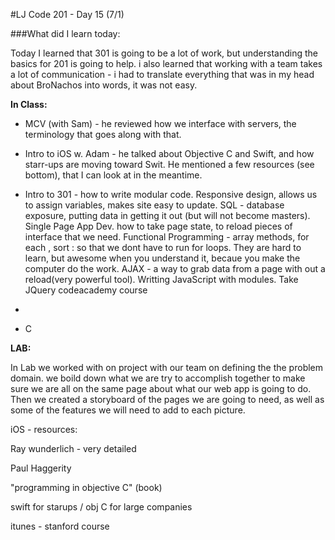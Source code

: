 #LJ Code 201 - Day 15 (7/1)

###What did I learn today:

Today I learned that 301 is going to be a lot of work, but understanding the basics for 201 is going to help. i also learned that working with a team takes a lot of communication - i had to translate everything that was in my head about BroNachos into words, it was not easy.


**In Class:**


- MCV (with Sam) - he reviewed how we interface with servers, the terminology that goes along with that.


- Intro to iOS w. Adam - he talked about Objective C and Swift, and how starr-ups are moving toward Swit. He mentioned a few resources (see bottom), that I can look at in the meantime.

- Intro to 301 - how to write modular code. Responsive design, allows us to assign variables, makes site easy to update. SQL - database exposure, putting data in getting it out (but will not become masters). Single Page App Dev. how to take page state, to reload pieces of interface that we need. Functional Programming - array methods, for each , sort : so that we dont have to run for loops. They are hard to learn, but awesome when you understand it, becaue you make the computer do the work. AJAX - a way to grab data from a page with out a reload(very powerful tool). Writting JavaScript with modules. Take JQuery codeacademy course


-  	
- C

**LAB:**

In Lab we worked with on project with our team on defining the the problem domain. we boild down what we are try to accomplish together to make sure we are all on the same page about what our web app is going to do. Then we created a storyboard of the pages we are going to need, as well as some of the features we will need to add to each picture.





iOS - resources:

Ray wunderlich - very detailed

Paul Haggerity

"programming in objective C" (book)

swift for starups / obj C for large companies

itunes - stanford course



